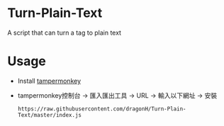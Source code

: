 # Turn-Plain-Text
A script that can turn a tag to plain text
# Usage

+ Install [tampermonkey](https://chrome.google.com/webstore/detail/tampermonkey/dhdgffkkebhmkfjojejmpbldmpobfkfo?hl=zh-TW)

+ tampermonkey控制台 -> 匯入匯出工具 -> URL -> 輸入以下網址 -> 安裝
  ```
  https://raw.githubusercontent.com/dragonH/Turn-Plain-Text/master/index.js
  ```